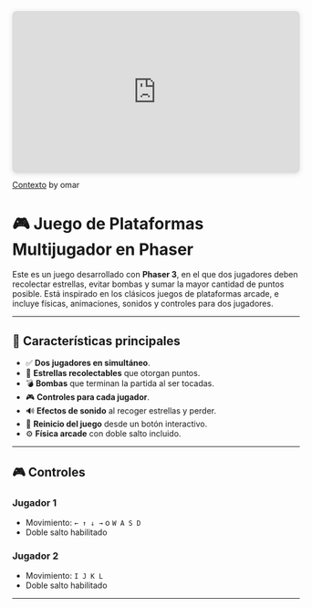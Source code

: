 <div style="position: relative; width: 100%; height: 0; padding-top: 56.2500%;
 padding-bottom: 0; box-shadow: 0 2px 8px 0 rgba(63,69,81,0.16); margin-top: 1.6em; margin-bottom: 0.9em; overflow: hidden;
 border-radius: 8px; will-change: transform;">
  <iframe loading="lazy" style="position: absolute; width: 100%; height: 100%; top: 0; left: 0; border: none; padding: 0;margin: 0;"
    src="https://www.canva.com/design/DAGnWiAOZnk/uweo5aeBQG01TzJxGtdZDg/view?embed" allowfullscreen="allowfullscreen" allow="fullscreen">
  </iframe>
</div>
<a href="https:&#x2F;&#x2F;www.canva.com&#x2F;design&#x2F;DAGnWiAOZnk&#x2F;uweo5aeBQG01TzJxGtdZDg&#x2F;view?utm_content=DAGnWiAOZnk&amp;utm_campaign=designshare&amp;utm_medium=embeds&amp;utm_source=link" target="_blank" rel="noopener">Contexto</a> by omar


# 🎮 Juego de Plataformas Multijugador en Phaser

Este es un juego desarrollado con **Phaser 3**, en el que dos jugadores deben recolectar estrellas, evitar bombas y sumar la mayor cantidad de puntos posible. Está inspirado en los clásicos juegos de plataformas arcade, e incluye físicas, animaciones, sonidos y controles para dos jugadores.

---

## 🚀 Características principales

- ✅ **Dos jugadores en simultáneo**.
- 🌟 **Estrellas recolectables** que otorgan puntos.
- 💣 **Bombas** que terminan la partida al ser tocadas.
- 🎮 **Controles para cada jugador**.
- 🔊 **Efectos de sonido** al recoger estrellas y perder.
- 🔁 **Reinicio del juego** desde un botón interactivo.
- ⚙️ **Física arcade** con doble salto incluido.

---

## 🎮 Controles

### Jugador 1
- Movimiento: `← ↑ ↓ →` o `W A S D`
- Doble salto habilitado

### Jugador 2
- Movimiento: `I J K L`
- Doble salto habilitado

---



